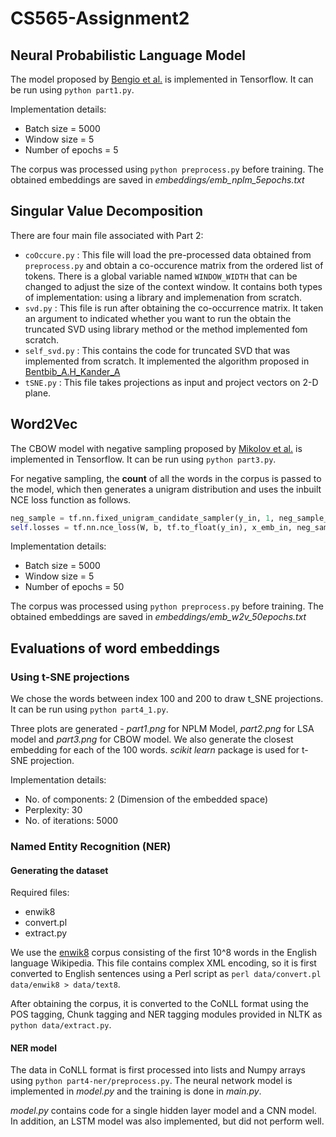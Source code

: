 # CS565-Assignment2

## Neural Probabilistic Language Model

The model proposed by [Bengio et al.](http://www.jmlr.org/papers/volume3/bengio03a/bengio03a.pdf) is implemented in Tensorflow. It can be run using `python part1.py`.

Implementation details:
* Batch size = 5000
* Window size = 5
* Number of epochs = 5

The corpus was processed using `python preprocess.py` before training.
The obtained embeddings are saved in *embeddings/emb_nplm_5epochs.txt*

## Singular Value Decomposition

There are four main file associated with Part 2:
* `coOccure.py` : This file will load the pre-processed data obtained from `preprocess.py` and obtain a co-occurence matrix from the ordered list of tokens. There is a global variable named `WINDOW_WIDTH` that can be changed to adjust the size of the context window. It contains both types of implementation: using a library and implemenation from scratch. 
* `svd.py` : This file is run after obtaining the co-occurrence matrix. It taken an argument to indicated whether you want to run the obtain the truncated SVD using library method or the method implemented fom scratch. 
* `self_svd.py` : This contains the code for truncated SVD that was implemented from scratch. It implemented the algorithm proposed in [Bentbib_A.H_Kander_A](http://www.anstuocmath.ro/mathematics/anale2015vol2/Bentbib_A.H.__Kanber_A..pdf)
* `tSNE.py` : This file takes projections as input and project vectors on 2-D plane.  

## Word2Vec

The CBOW model with negative sampling proposed by [Mikolov et al.](https://papers.nips.cc/paper/5021-distributed-representations-of-words-and-phrases-and-their-compositionality.pdf) is implemented in Tensorflow. It can be run using `python part3.py`.

For negative sampling, the **count** of all the words in the corpus is passed to the model, which then generates a unigram distribution and uses the inbuilt NCE loss function as follows.

```python
neg_sample = tf.nn.fixed_unigram_candidate_sampler(y_in, 1, neg_sample_size, True, dictionary_size, unigrams=count)
self.losses = tf.nn.nce_loss(W, b, tf.to_float(y_in), x_emb_in, neg_sample_size, dictionary_size, sampled_values=neg_sample)
```

Implementation details:
* Batch size = 5000
* Window size = 5
* Number of epochs = 50

The corpus was processed using `python preprocess.py` before training.
The obtained embeddings are saved in *embeddings/emb_w2v_50epochs.txt*

## Evaluations of word embeddings

### Using t-SNE projections

We chose the words between index 100 and 200 to draw t_SNE projections. It can be run using `python part4_1.py`.

Three plots are generated - *part1.png* for NPLM Model, *part2.png* for LSA model and *part3.png* for CBOW model. We also generate the closest embedding for each of the 100 words. *scikit learn* package is used for t-SNE projection.

Implementation details:
* No. of components: 2 (Dimension of the embedded space)
* Perplexity: 30
* No. of iterations: 5000

### Named Entity Recognition (NER)

#### Generating the dataset

Required files:
* enwik8
* convert.pl
* extract.py

We use the [enwik8](http://mattmahoney.net/dc/textdata.html) corpus consisting of the first 10^8 words in the English language Wikipedia. This file contains complex XML encoding, so it is first converted to English sentences using a Perl script as `perl data/convert.pl data/enwik8 > data/text8`.

After obtaining the corpus, it is converted to the CoNLL format using the POS tagging, Chunk tagging and NER tagging modules provided in NLTK as `python data/extract.py`. 

#### NER model

The data in CoNLL format is first processed into lists and Numpy arrays using `python part4-ner/preprocess.py`. The neural network model is implemented in *model.py* and the training is done in *main.py*.

*model.py* contains code for a single hidden layer model and a CNN model. In addition, an LSTM model was also implemented, but did not perform well.

